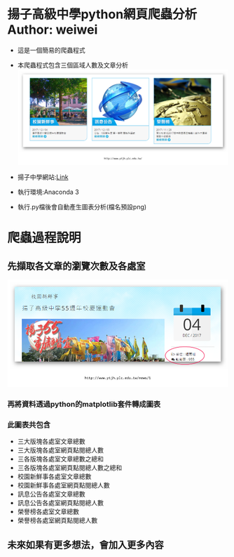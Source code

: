 
揚子高級中學python網頁爬蟲分析 Author: weiwei
=============
  * 這是一個簡易的爬蟲程式
  * 本爬蟲程式包含三個區域人數及文章分析
  ![Alt text](/threeblocks.png)

  * 揚子中學網站:[Link](http://www.ytjh.ylc.edu.tw/)
  * 執行環境:Anaconda 3
  * 執行.py檔後會自動產生圖表分析(檔名預設png)

爬蟲過程說明
===========
## 先擷取各文章的瀏覽次數及各處室 ##
 ![Alt text](/description.png)

### 再將資料透過python的matplotlib套件轉成圖表 ###

### 此圖表共包含 ###
   * 三大版塊各處室文章總數
   * 三大版塊各處室網頁點閱總人數
   * 三各版塊各處室文章總數之總和
   * 三各版塊各處室網頁點閱總人數之總和
   * 校園新鮮事各處室文章總數
   * 校園新鮮事各處室網頁點閱總人數
   * 訊息公告各處室文章總數
   * 訊息公告各處室網頁點閱總人數
   * 榮譽榜各處室文章總數
   * 榮譽榜各處室網頁點閱總人數
## 未來如果有更多想法，會加入更多內容 ##
